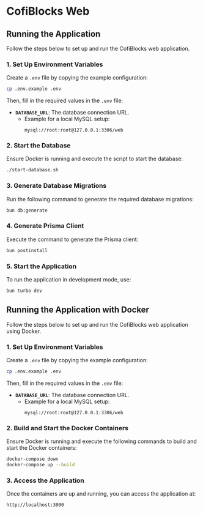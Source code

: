 # CofiBlocks Web

## Running the Application

Follow the steps below to set up and run the CofiBlocks web application.

### 1. Set Up Environment Variables

Create a `.env` file by copying the example configuration:

```bash
cp .env.example .env
```

Then, fill in the required values in the `.env` file:

- **`DATABASE_URL`**: The database connection URL.
  - Example for a local MySQL setup:
    ```
    mysql://root:root@127.0.0.1:3306/web
    ```

### 2. Start the Database

Ensure Docker is running and execute the script to start the database:

```bash
./start-database.sh
```

### 3. Generate Database Migrations

Run the following command to generate the required database migrations:

```bash
bun db:generate
```

### 4. Generate Prisma Client

Execute the command to generate the Prisma client:

```bash
bun postinstall
```

### 5. Start the Application

To run the application in development mode, use:

```bash
bun turbo dev
```

## Running the Application with Docker

Follow the steps below to set up and run the CofiBlocks web application using Docker.

### 1. Set Up Environment Variables

Create a `.env` file by copying the example configuration:

```bash
cp .env.example .env
```

Then, fill in the required values in the `.env` file:

- **`DATABASE_URL`**: The database connection URL.
  - Example for a local MySQL setup:
    ```
    mysql://root:root@127.0.0.1:3306/web
    ```

### 2. Build and Start the Docker Containers

Ensure Docker is running and execute the following commands to build and start the Docker containers:

```bash
docker-compose down
docker-compose up --build
```

### 3. Access the Application

Once the containers are up and running, you can access the application at:

```
http://localhost:3000
```

